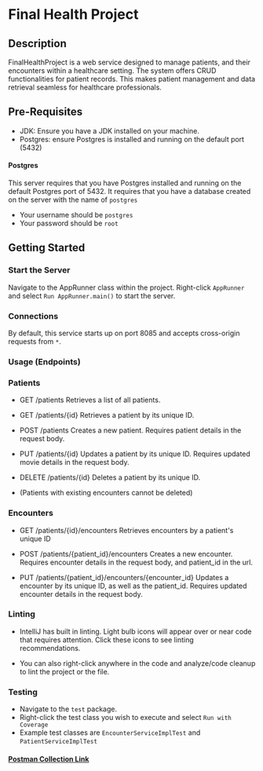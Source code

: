 # Final Health Project

## Description
FinalHealthProject is a web service designed to manage patients,
and their encounters within a healthcare setting.
The system offers CRUD functionalities for patient records.
This makes patient management and data retrieval seamless for healthcare professionals.

## Pre-Requisites
- JDK: Ensure you have a JDK installed on your machine.
- Postgres: ensure Postgres is installed and running on the default port (5432)

#### Postgres

This server requires that you have Postgres installed and running on the default Postgres port of 5432. 
It requires that you have a database created on the server with the name of `postgres`
- Your username should be `postgres`
- Your password should be `root`

## Getting Started

### Start the Server

Navigate to the AppRunner class within the project.
Right-click `AppRunner` and select `Run AppRunner.main()` to start the server.

### Connections

By default, this service starts up on port 8085 and accepts cross-origin requests from `*`.

### Usage (Endpoints)

### Patients

- GET /patients
Retrieves a list of all patients.

- GET /patients/{id}
Retrieves a patient by its unique ID.

- POST /patients
Creates a new patient. Requires patient details in the request body.

- PUT /patients/{id}
Updates a patient by its unique ID. Requires updated movie details in the request body.

- DELETE /patients/{id}
Deletes a patient by its unique ID.
- (Patients with existing encounters cannot be deleted)

### Encounters

- GET /patients/{id}/encounters
Retrieves encounters by a patient's unique ID

- POST /patients/{patient_id}/encounters
Creates a new encounter. Requires encounter details in the request body, and patient_id in the url.

- PUT /patients/{patient_id}/encounters/{encounter_id}
Updates a encounter by its unique ID, as well as the patient_id. Requires updated encounter details in the request body.

### Linting
- IntelliJ has built in linting. Light bulb icons will appear over or near code that requires attention.
Click these icons to see linting recommendations.

- You can also right-click anywhere in the code and analyze/code cleanup to lint the project or the file.

### Testing

- Navigate to the `test` package.
- Right-click the test class you wish to execute and select `Run with Coverage`
- Example test classes are `EncounterServiceImplTest` and `PatientServiceImplTest`

#### [Postman Collection Link](https://elements.getpostman.com/redirect?entityId=28096794-cfd84e39-ed9f-40dd-befb-28ba470ec244&entityType=collection)